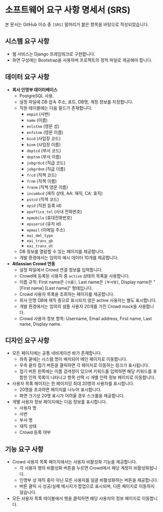 # 소프트웨어 요구 사항 명세서 (SRS)

본 문서는 GitHub 이슈 중 `[SRS]` 말머리가 붙은 항목을 바탕으로 작성되었습니다.

## 시스템 요구 사항
- 웹 서비스는 Django 프레임워크로 구현합니다.
- 화면 구성에는 Bootstrap을 사용하며 프로젝트의 정적 파일로 제공해야 합니다.

## 데이터 요구 사항
- **회사 인명부 데이터베이스**
  - PostgreSQL 사용.
  - 설정 파일에 DB 접속 주소, 포트, DB명, 계정 정보를 지정합니다.
  - 직원 테이블에는 다음 필드가 존재합니다.
    - `empid` (사번)
    - `name` (이름)
    - `enlstnm` (영문 성)
    - `enfstnm` (영문 이름)
    - `bicd` (사업장 코드)
    - `binm` (사업장 이름)
    - `deptcd` (부서 코드)
    - `deptnm` (부서 이름)
    - `jobgrdcd` (직급 코드)
    - `jobgrdnm` (직급 이름)
    - `frcd` (직책 코드)
    - `frnm` (직책 이름)
    - `frenm` (직책 영문 이름)
    - `incumbcd` (재직 상태, AA: 재직, CA: 휴직)
    - `pstcd` (직책 코드)
    - `epid` (직원 등록 id)
    - `epoffice_tel` (사내 전화번호)
    - `epmobile` (휴대전화번호)
    - `epuserid` (유저 id)
    - `epmail` (이메일 주소)
    - `eai_dml_type`
    - `eai_trans_gb`
    - `eai_trans_dt`
  - DB 정보를 열람할 수 있는 페이지를 제공합니다.
  - 개발 환경에서는 임의의 예시 데이터 10개를 제공합니다.
- **Atlassian Crowd 연동**
  - 설정 파일에서 Crowd 연결 정보를 입력합니다.
  - Crowd에 등록된 사용자 중 `active` 상태의 목록을 사용합니다.
  - 이름 규칙: First name은 `[이름]`, Last name은 `[부서명]`, Display name은 "[First name] [Last name]" 형태입니다.
  - Crowd 사용자 목록을 조회하는 페이지를 제공합니다.
  - 회사 인명 DB에 재직 중으로 표시되지 않은 active 사용자는 별도 표시합니다.
  - 개발 환경에서는 임의의 샘플 사용자 20개를 가진 Crowd mock을 사용합니다.
  - Crowd 사용자 정보 항목: Username, Email address, First name, Last name, Display name.

## 디자인 요구 사항
- 모든 페이지에는 공통 네비게이션 바가 존재합니다.
  - 좌측 끝에는 시스템 명이 배치되어 메인 페이지로 이동합니다.
  - 우측 끝의 접기 버튼을 클릭하면 각 페이지로 이동하는 링크가 표시됩니다.
  - 접기 버튼 왼쪽에는 이름 검색창이 있으며 키워드를 입력하면 해당 키워드를 포함한 인력 목록이 나타나고 항목 선택 시 개별 인력 정보 페이지로 이동합니다.
- 사용자 목록 페이지는 한 페이지당 최대 20명의 사용자를 표시합니다.
  - 20명을 초과하면 페이지를 나누어 표시합니다.
  - 화면 크기상 20명 표시가 어려울 경우 스크롤을 제공합니다.
- 개별 사용자 정보 페이지에는 다음 정보를 표시합니다.
  - 사용자 명
  - 사번
  - 부서 명
  - 재직 상태
  - Crowd 등록 여부

## 기능 요구 사항
- Crowd 사용자 목록 페이지에서는 사용자 비활성화 기능을 제공합니다.
  - 각 사용자 행의 비활성화 버튼을 누르면 Crowd에서 해당 계정이 비활성화됩니다.
  - 인명부 상 재직 중이 아닌 모든 사용자를 일괄 비활성화하는 버튼을 제공합니다.
  - 버튼 클릭 시 성공/실패 메시지가 팝업으로 표시되며, 다른 페이지로 이동하지 않습니다.
- 모든 사용자 목록 테이블에서 행을 클릭하면 해당 사용자의 정보 페이지로 이동합니다.
